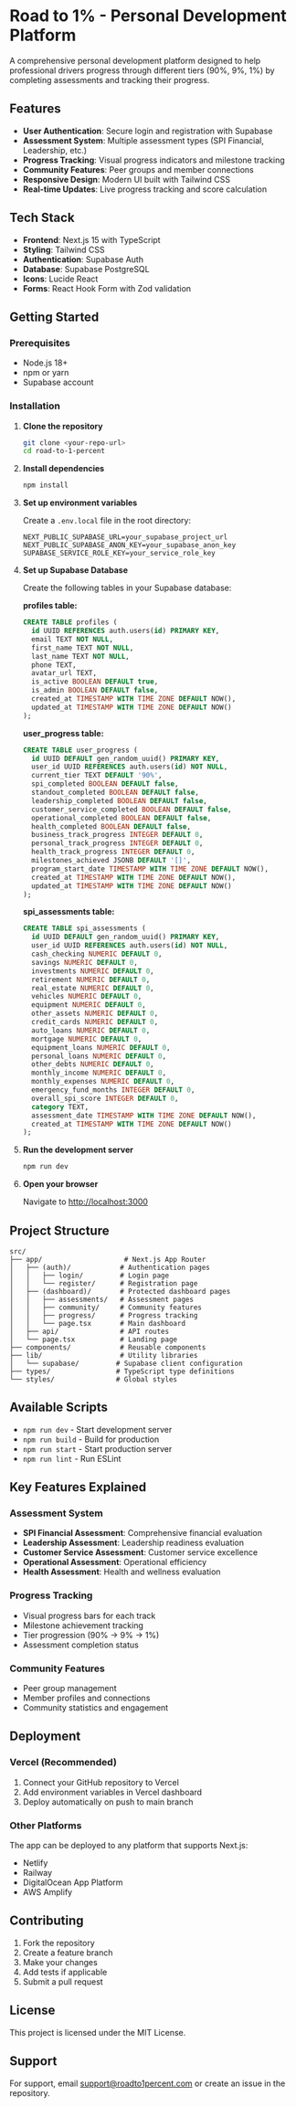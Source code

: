 # Road to 1% - Personal Development Platform

A comprehensive personal development platform designed to help professional drivers progress through different tiers (90%, 9%, 1%) by completing assessments and tracking their progress.

## Features

- **User Authentication**: Secure login and registration with Supabase
- **Assessment System**: Multiple assessment types (SPI Financial, Leadership, etc.)
- **Progress Tracking**: Visual progress indicators and milestone tracking
- **Community Features**: Peer groups and member connections
- **Responsive Design**: Modern UI built with Tailwind CSS
- **Real-time Updates**: Live progress tracking and score calculation

## Tech Stack

- **Frontend**: Next.js 15 with TypeScript
- **Styling**: Tailwind CSS
- **Authentication**: Supabase Auth
- **Database**: Supabase PostgreSQL
- **Icons**: Lucide React
- **Forms**: React Hook Form with Zod validation

## Getting Started

### Prerequisites

- Node.js 18+ 
- npm or yarn
- Supabase account

### Installation

1. **Clone the repository**
   ```bash
   git clone <your-repo-url>
   cd road-to-1-percent
   ```

2. **Install dependencies**
   ```bash
   npm install
   ```

3. **Set up environment variables**
   
   Create a `.env.local` file in the root directory:
   ```env
   NEXT_PUBLIC_SUPABASE_URL=your_supabase_project_url
   NEXT_PUBLIC_SUPABASE_ANON_KEY=your_supabase_anon_key
   SUPABASE_SERVICE_ROLE_KEY=your_service_role_key
   ```

4. **Set up Supabase Database**
   
   Create the following tables in your Supabase database:

   **profiles table:**
   ```sql
   CREATE TABLE profiles (
     id UUID REFERENCES auth.users(id) PRIMARY KEY,
     email TEXT NOT NULL,
     first_name TEXT NOT NULL,
     last_name TEXT NOT NULL,
     phone TEXT,
     avatar_url TEXT,
     is_active BOOLEAN DEFAULT true,
     is_admin BOOLEAN DEFAULT false,
     created_at TIMESTAMP WITH TIME ZONE DEFAULT NOW(),
     updated_at TIMESTAMP WITH TIME ZONE DEFAULT NOW()
   );
   ```

   **user_progress table:**
   ```sql
   CREATE TABLE user_progress (
     id UUID DEFAULT gen_random_uuid() PRIMARY KEY,
     user_id UUID REFERENCES auth.users(id) NOT NULL,
     current_tier TEXT DEFAULT '90%',
     spi_completed BOOLEAN DEFAULT false,
     standout_completed BOOLEAN DEFAULT false,
     leadership_completed BOOLEAN DEFAULT false,
     customer_service_completed BOOLEAN DEFAULT false,
     operational_completed BOOLEAN DEFAULT false,
     health_completed BOOLEAN DEFAULT false,
     business_track_progress INTEGER DEFAULT 0,
     personal_track_progress INTEGER DEFAULT 0,
     health_track_progress INTEGER DEFAULT 0,
     milestones_achieved JSONB DEFAULT '[]',
     program_start_date TIMESTAMP WITH TIME ZONE DEFAULT NOW(),
     created_at TIMESTAMP WITH TIME ZONE DEFAULT NOW(),
     updated_at TIMESTAMP WITH TIME ZONE DEFAULT NOW()
   );
   ```

   **spi_assessments table:**
   ```sql
   CREATE TABLE spi_assessments (
     id UUID DEFAULT gen_random_uuid() PRIMARY KEY,
     user_id UUID REFERENCES auth.users(id) NOT NULL,
     cash_checking NUMERIC DEFAULT 0,
     savings NUMERIC DEFAULT 0,
     investments NUMERIC DEFAULT 0,
     retirement NUMERIC DEFAULT 0,
     real_estate NUMERIC DEFAULT 0,
     vehicles NUMERIC DEFAULT 0,
     equipment NUMERIC DEFAULT 0,
     other_assets NUMERIC DEFAULT 0,
     credit_cards NUMERIC DEFAULT 0,
     auto_loans NUMERIC DEFAULT 0,
     mortgage NUMERIC DEFAULT 0,
     equipment_loans NUMERIC DEFAULT 0,
     personal_loans NUMERIC DEFAULT 0,
     other_debts NUMERIC DEFAULT 0,
     monthly_income NUMERIC DEFAULT 0,
     monthly_expenses NUMERIC DEFAULT 0,
     emergency_fund_months INTEGER DEFAULT 0,
     overall_spi_score INTEGER DEFAULT 0,
     category TEXT,
     assessment_date TIMESTAMP WITH TIME ZONE DEFAULT NOW(),
     created_at TIMESTAMP WITH TIME ZONE DEFAULT NOW()
   );
   ```

5. **Run the development server**
   ```bash
   npm run dev
   ```

6. **Open your browser**
   
   Navigate to [http://localhost:3000](http://localhost:3000)

## Project Structure

```
src/
├── app/                    # Next.js App Router
│   ├── (auth)/            # Authentication pages
│   │   ├── login/         # Login page
│   │   └── register/      # Registration page
│   ├── (dashboard)/       # Protected dashboard pages
│   │   ├── assessments/   # Assessment pages
│   │   ├── community/     # Community features
│   │   ├── progress/      # Progress tracking
│   │   └── page.tsx       # Main dashboard
│   ├── api/               # API routes
│   └── page.tsx           # Landing page
├── components/            # Reusable components
├── lib/                   # Utility libraries
│   └── supabase/         # Supabase client configuration
├── types/                # TypeScript type definitions
└── styles/               # Global styles
```

## Available Scripts

- `npm run dev` - Start development server
- `npm run build` - Build for production
- `npm run start` - Start production server
- `npm run lint` - Run ESLint

## Key Features Explained

### Assessment System
- **SPI Financial Assessment**: Comprehensive financial evaluation
- **Leadership Assessment**: Leadership readiness evaluation
- **Customer Service Assessment**: Customer service excellence
- **Operational Assessment**: Operational efficiency
- **Health Assessment**: Health and wellness evaluation

### Progress Tracking
- Visual progress bars for each track
- Milestone achievement tracking
- Tier progression (90% → 9% → 1%)
- Assessment completion status

### Community Features
- Peer group management
- Member profiles and connections
- Community statistics and engagement

## Deployment

### Vercel (Recommended)
1. Connect your GitHub repository to Vercel
2. Add environment variables in Vercel dashboard
3. Deploy automatically on push to main branch

### Other Platforms
The app can be deployed to any platform that supports Next.js:
- Netlify
- Railway
- DigitalOcean App Platform
- AWS Amplify

## Contributing

1. Fork the repository
2. Create a feature branch
3. Make your changes
4. Add tests if applicable
5. Submit a pull request

## License

This project is licensed under the MIT License.

## Support

For support, email support@roadto1percent.com or create an issue in the repository.
